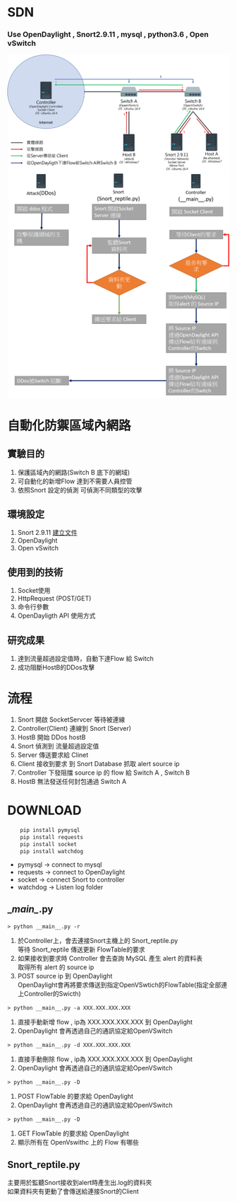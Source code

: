 # SDN
### Use OpenDaylight , Snort2.9.11 , mysql , python3.6 , Open vSwitch
![拓譜圖](https://github.com/OsbornOuO/SDN/blob/master/%E6%8B%93%E8%AD%9C.png)
![流程圖](https://github.com/OsbornOuO/SDN/blob/master/%E6%B5%81%E7%A8%8B%E5%9C%96.png)

# 自動化防禦區域內網路
## 實驗目的
1. 保護區域內的網路(Switch B 底下的網域)
2. 可自動化的新增Flow 達到不需要人員控管
3. 依照Snort 設定的偵測 可偵測不同類型的攻擊

## 環境設定
1. Snort 2.9.11 [建立文件](https://s3.amazonaws.com/snort-org-site/production/document_files/files/000/000/122/original/Snort_2.9.9.x_on_Ubuntu_14-16.pdf)
2. OpenDaylight
3. Open vSwitch 

## 使用到的技術
1. Socket使用
2. HttpRequest (POST/GET)
3. 命令行參數
4. OpenDayligth API 使用方式

## 研究成果
1. 達到流量超過設定值時，自動下達Flow 給 Switch
2. 成功阻斷HostB的DDos攻擊


# 流程
1. Snort 開啟 SocketServcer 等待被連線
2. Controller(Client) 連線到 Snort (Server)
3. HostB 開始 DDos hostB
4. Snort 偵測到 流量超過設定值
5. Server 傳送要求給 Clinet
6. Client 接收到要求 到 Snort Database 抓取 alert source ip
7. Controller 下發阻擋 source ip 的 flow 給 Switch A , Switch B
8. HostB 無法發送任何封包通過 Switch A


# DOWNLOAD
```
    pip install pymysql
    pip install requests
    pip install socket
    pip install watchdog
```
+ pymysql -> connect to mysql
+ requests -> connect to OpenDaylight
+ socket -> connect Snort to controller
+ watchdog -> Listen log folder

## \__main\__.py
```
> python __main__.py -r
```
1. 於Controller上，會去連接Snort主機上的 Snort_reptile.py  
等待 Snort_reptile 傳送更新 FlowTable的要求
2. 如果接收到要求時 Controller 會去查詢 MySQL 產生 alert 的資料表  
取得所有 alert 的 source ip 
3. POST source ip 到 OpenDaylight  
OpenDaylight會再將要求傳送到指定OpenVSwtich的FlowTable(指定全部連上Controller的Swicth)
```
> python __main__.py -a XXX.XXX.XXX.XXX
```
1. 直接手動新增 flow , ip為 XXX.XXX.XXX.XXX 到 OpenDaylight
2. OpenDaylight 會再透過自己的通訊協定給OpenVSwitch
```
> python __main__.py -d XXX.XXX.XXX.XXX
```
1. 直接手動刪除 flow , ip為 XXX.XXX.XXX.XXX 到 OpenDaylight
2. OpenDaylight 會再透過自己的通訊協定給OpenVSwitch
```
> python __main__.py -D
```
1. POST FlowTable 的要求給 OpenDaylight
2. OpenDaylight 會再透過自己的通訊協定給OpenVSwitch

```
> python __main__.py -D
```
1. GET FlowTable 的要求給 OpenDaylight
2. 顯示所有在 OpenVswithc 上的 Flow 有哪些


## Snort_reptile.py
主要用於監聽Snort接收到alert時產生出.log的資料夾  
如果資料夾有更動了會傳送給連接Snort的Client  

